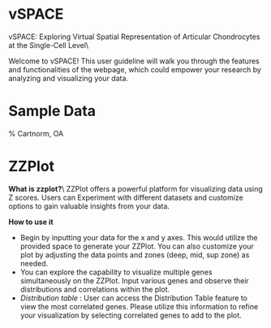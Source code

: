 # vSPACE
vSPACE: Exploring Virtual Spatial Representation of Articular Chondrocytes at the Single-Cell Level\\

Welcome to vSPACE! This user guideline will walk you through the features and functionalities of the webpage, which could empower your research by analyzing and visualizing your data.

# Sample Data
% Cartnorm, OA

# ZZPlot
**What is zzplot?**\\
ZZPlot offers a powerful platform for visualizing data using Z scores. Users can Experiment with different datasets and customize options to gain valuable insights from your data.

**How to use it**
- Begin by inputting your data for the x and y axes. This would utilize the provided space to generate your ZZPlot. You can also customize your plot by adjusting the data points and zones (deep, mid, sup zone) as needed.
- You can explore the capability to visualize multiple genes simultaneously on the ZZPlot. Input various genes and observe their distributions and correlations within the plot.
- *Distribution table* : User can access the Distribution Table feature to view the most correlated genes. Please utilize this information to refine your visualization by selecting correlated genes to add to the plot.
